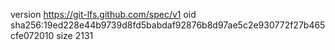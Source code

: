 version https://git-lfs.github.com/spec/v1
oid sha256:19ed228e44b9739d8fd5babdaf92876b8d97ae5c2e930772f27b465cfe072010
size 2131
